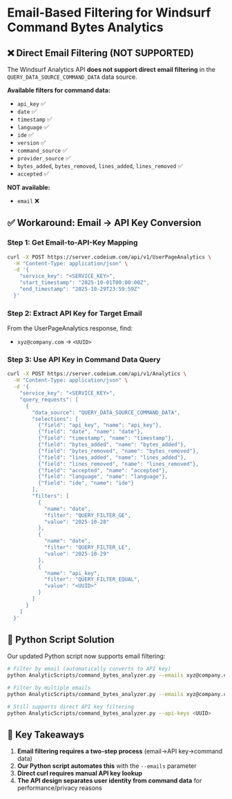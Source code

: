 # Email-Based Filtering for Windsurf Command Bytes Analytics

## ❌ Direct Email Filtering (NOT SUPPORTED)

The Windsurf Analytics API **does not support direct email filtering** in the `QUERY_DATA_SOURCE_COMMAND_DATA` data source. 

**Available filters for command data:**
- `api_key` ✅
- `date` ✅  
- `timestamp` ✅
- `language` ✅
- `ide` ✅
- `version` ✅
- `command_source` ✅
- `provider_source` ✅
- `bytes_added`, `bytes_removed`, `lines_added`, `lines_removed` ✅
- `accepted` ✅

**NOT available:**
- `email` ❌

## ✅ Workaround: Email → API Key Conversion

### Step 1: Get Email-to-API-Key Mapping
```bash
curl -X POST https://server.codeium.com/api/v1/UserPageAnalytics \
  -H "Content-Type: application/json" \
  -d '{
    "service_key": "<SERVICE_KEY>",
    "start_timestamp": "2025-10-01T00:00:00Z",
    "end_timestamp": "2025-10-29T23:59:59Z"
  }'
```

### Step 2: Extract API Key for Target Email
From the UserPageAnalytics response, find:
- `xyz@company.com` → `<UUID>`

### Step 3: Use API Key in Command Data Query
```bash
curl -X POST https://server.codeium.com/api/v1/Analytics \
  -H "Content-Type: application/json" \
  -d '{
    "service_key": "<SERVICE_KEY>",
    "query_requests": [
      {
        "data_source": "QUERY_DATA_SOURCE_COMMAND_DATA",
        "selections": [
          {"field": "api_key", "name": "api_key"},
          {"field": "date", "name": "date"},
          {"field": "timestamp", "name": "timestamp"},
          {"field": "bytes_added", "name": "bytes_added"},
          {"field": "bytes_removed", "name": "bytes_removed"},
          {"field": "lines_added", "name": "lines_added"},
          {"field": "lines_removed", "name": "lines_removed"},
          {"field": "accepted", "name": "accepted"},
          {"field": "language", "name": "language"},
          {"field": "ide", "name": "ide"}
        ],
        "filters": [
          {
            "name": "date",
            "filter": "QUERY_FILTER_GE",
            "value": "2025-10-28"
          },
          {
            "name": "date",
            "filter": "QUERY_FILTER_LE",
            "value": "2025-10-29"
          },
          {
            "name": "api_key",
            "filter": "QUERY_FILTER_EQUAL",
            "value": "<UUID>"
          }
        ]
      }
    ]
  }'
```

## 🎯 Python Script Solution

Our updated Python script now supports email filtering:

```bash
# Filter by email (automatically converts to API key)
python AnalyticScripts/command_bytes_analyzer.py --emails xyz@company.com

# Filter by multiple emails
python AnalyticScripts/command_bytes_analyzer.py --emails xyz@company.com abc@company.com

# Still supports direct API key filtering
python AnalyticScripts/command_bytes_analyzer.py --api-keys <UUID>
```

## 🔑 Key Takeaways

1. **Email filtering requires a two-step process** (email→API key→command data)
2. **Our Python script automates this** with the `--emails` parameter
3. **Direct curl requires manual API key lookup**
4. **The API design separates user identity from command data** for performance/privacy reasons
